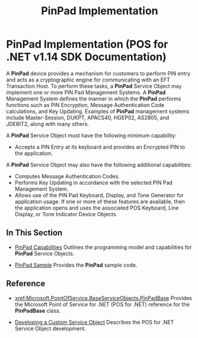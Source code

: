 ﻿---
title: PinPad Implementation
description: PinPad Implementation (POS for .NET v1.14 SDK Documentation)
ms.date: 03/03/2014
ms.topic: how-to
ms.custom: "pos-restored-from-archive,UpdateFrequency5"
---

# PinPad Implementation (POS for .NET v1.14 SDK Documentation)

A **PinPad** device provides a mechanism for customers to perform PIN entry and acts as a cryptographic engine for communicating with an EFT Transaction Host. To perform these tasks, a **PinPad** Service Object may implement one or more PIN Pad Management Systems. A **PinPad** Management System defines the manner in which the **PinPad** performs functions such as PIN Encryption, Message Authentication Code calculations, and Key Updating. Examples of **PinPad** management systems include Master-Session, DUKPT, APACS40, HGEP02, AS2805, and JDEBIT2, along with many others.

A **PinPad** Service Object must have the following minimum capability:

- Accepts a PIN Entry at its keyboard and provides an Encrypted PIN to the application.

A **PinPad** Service Object may also have the following additional capabilities:

- Computes Message Authentication Codes.
- Performs Key Updating in accordance with the selected PIN Pad Management System.
- Allows use of the PIN Pad Keyboard, Display, and Tone Generator for application usage. If one or more of these features are available, then the application opens and uses the associated POS Keyboard, Line Display, or Tone Indicator Device Objects.

## In This Section

- [PinPad Capabilities](pinpad-capabilities.md)
    Outlines the programming model and capabilities for **PinPad** Service Objects.

- [PinPad Sample](pinpad-sample.md)
    Provides the **PinPad** sample code.

## Reference

- <xref:Microsoft.PointOfService.BaseServiceObjects.PinPadBase>
    Provides the Microsoft Point of Service for .NET (POS for .NET) reference for the **PinPadBase** class.

- [Developing a Custom Service Object](developing-a-custom-service-object.md)
    Describes the POS for .NET Service Object development.
